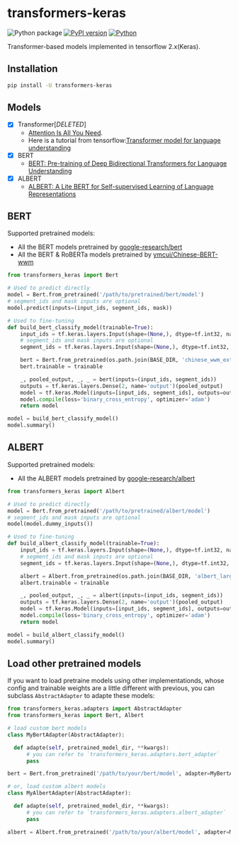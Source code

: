 # transformers-keras

![Python package](https://github.com/luozhouyang/transformers-keras/workflows/Python%20package/badge.svg)
[![PyPI version](https://badge.fury.io/py/transformers-keras.svg)](https://badge.fury.io/py/transformers-keras)
[![Python](https://img.shields.io/pypi/pyversions/transformers-keras.svg?style=plastic)](https://badge.fury.io/py/transformers-keras)

Transformer-based models implemented in tensorflow 2.x(Keras).

## Installation

```bash
pip install -U transformers-keras
```

## Models

- [x] Transformer[*DELETED*]
  * [Attention Is All You Need](https://arxiv.org/abs/1706.03762). 
  * Here is a tutorial from tensorflow:[Transformer model for language understanding](https://www.tensorflow.org/beta/tutorials/text/transformer)
- [x] BERT
  * [BERT: Pre-training of Deep Bidirectional Transformers for Language Understanding](https://arxiv.org/abs/1810.04805)
- [x] ALBERT
  * [ALBERT: A Lite BERT for Self-supervised Learning of Language Representations](https://arxiv.org/abs/1909.11942)


## BERT

Supported pretrained models:

* All the BERT models pretrained by [google-research/bert](https://github.com/google-research/bert)
* All the BERT & RoBERTa models pretrained by [ymcui/Chinese-BERT-wwm](https://github.com/ymcui/Chinese-BERT-wwm)

```python
from transformers_keras import Bert

# Used to predict directly
model = Bert.from_pretrained('/path/to/pretrained/bert/model')
# segment_ids and mask inputs are optional
model.predict(inputs=(input_ids, segment_ids, mask))

# Used to fine-tuning
def build_bert_classify_model(trainable=True):
    input_ids = tf.keras.layers.Input(shape=(None,), dtype=tf.int32, name='input_ids')
    # segment_ids and mask inputs are optional
    segment_ids = tf.keras.layers.Input(shape=(None,), dtype=tf.int32, name='segment_ids')

    bert = Bert.from_pretrained(os.path.join(BASE_DIR, 'chinese_wwm_ext_L-12_H-768_A-12'))
    bert.trainable = trainable

    _, pooled_output, _, _ = bert(inputs=(input_ids, segment_ids))
    outputs = tf.keras.layers.Dense(2, name='output')(pooled_output)
    model = tf.keras.Model(inputs=[input_ids, segment_ids], outputs=outputs)
    model.compile(loss='binary_cross_entropy', optimizer='adam')
    return model

model = build_bert_classify_model()
model.summary()
```


## ALBERT

Supported pretrained models:

* All the ALBERT models pretrained by [google-research/albert](https://github.com/google-research/albert)

```python
from transformers_keras import Albert

# Used to predict directly
model = Bert.from_pretrained('/path/to/pretrained/albert/model')
# segment_ids and mask inputs are optional
model(model.dummy_inputs())

# Used to fine-tuning 
def build_albert_classify_model(trainable=True):
    input_ids = tf.keras.layers.Input(shape=(None,), dtype=tf.int32, name='input_ids')
    # segment_ids and mask inputs are optional
    segment_ids = tf.keras.layers.Input(shape=(None,), dtype=tf.int32, name='segment_ids')

    albert = Albert.from_pretrained(os.path.join(BASE_DIR, 'albert_large_zh'))
    albert.trainable = trainable

    _, pooled_output, _, _ = albert(inputs=(input_ids, segment_ids))
    outputs = tf.keras.layers.Dense(2, name='output')(pooled_output)
    model = tf.keras.Model(inputs=[input_ids, segment_ids], outputs=outputs)
    model.compile(loss='binary_cross_entropy', optimizer='adam')
    return model

model = build_albert_classify_model()
model.summary()
```

## Load other pretrained models

If you want to load pretraine models using other implementationds, whose config and trainable weights are a little different with previous, you can subclass `AbstractAdapter` to adapte these models:

```python
from transformers_keras.adapters import AbstractAdapter
from transformers_keras import Bert, Albert

# load custom bert models
class MyBertAdapter(AbstractAdapter):

  def adapte(self, pretrained_model_dir, **kwargs):
      # you can refer to `transformers_keras.adapters.bert_adapter`
      pass

bert = Bert.from_pretrained('/path/to/your/bert/model', adapter=MyBertAdapter())

# or, load custom albert models
class MyAlbertAdapter(AbstractAdapter):

  def adapte(self, pretrained_model_dir, **kwargs):
      # you can refer to `transformers_keras.adapters.albert_adapter`
      pass

albert = Albert.from_pretrained('/path/to/your/albert/model', adapter=MyAlbertAdapter())
```
